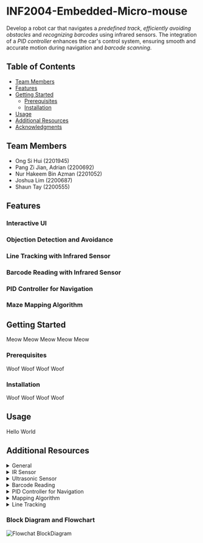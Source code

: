 # INF2004-Embedded-Micro-mouse

Develop a robot car that navigates a _predefined track_, _efficiently avoiding obstacles_ and _recognizing barcodes_ using infrared sensors. The integration of
a _PID controller_ enhances the car's control system, ensuring smooth and accurate motion during navigation and _barcode scanning_.

## Table of Contents

- [Team Members](#introduction)
- [Features](#features)
- [Getting Started](#getting-started)
  - [Prerequisites](#prerequisites)
  - [Installation](#installation)
- [Usage](#usage)
- [Additional Resources](#additional-resources)
- [Acknowledgments](#acknowledgments)

## Team Members

- Ong Si Hui (2201945)
- Pang Zi Jian, Adrian (2200692)
- Nur Hakeem Bin Azman (2201052)
- Joshua Lim (2200687)
- Shaun Tay (2200555)
  
## Features

### Interactive UI
### Objection Detection and Avoidance
### Line Tracking with Infrared Sensor
### Barcode Reading with Infrared Sensor
### PID Controller for Navigation
### Maze Mapping Algorithm

## Getting Started

Meow Meow Meow Meow Meow

### Prerequisites

Woof Woof Woof Woof 

### Installation

Woof Woof Woof Woof 

## Usage

Hello World

## Additional Resources

<details>
<summary>General</summary>
</details>

<details>
<summary>IR Sensor</summary>
</details>

<details>
<summary>Ultrasonic Sensor</summary>
</details>

<details>
<summary>Barcode Reading</summary>
</details>

<details>
<summary>PID Controller for Navigation</summary>
</details>

<details>
<summary>Mapping Algorithm</summary>
  
### Pledge Algorithm
*****
This algorithm can work for finding an "exit" but when the robot first enters the maze through an opening it might detect the entrance as an exit.
[https://wiki.thymio.org/en:avoiding-an-obstacle-using-the-pledge-algorithm](https://wiki.thymio.org/en:avoiding-an-obstacle-using-the-pledge-algorithm)

### Flood Fill Algorithm
*****
**Theory** : __From end goal to start__
[https://www.youtube.com/watch?v=Zwh-QNlsurI](https://www.youtube.com/watch?v=Zwh-QNlsurI)
[https://www.youtube.com/watch?v=ktn3C7aXVR0&t=172s](https://www.youtube.com/watch?v=ktn3C7aXVR0&t=172s)

### Depth-First Maze Solver
*****
[https://www.youtube.com/watch?v=zalhUp4ms6c](https://www.youtube.com/watch?v=zalhUp4ms6c)

</details>

<details>
<summary>Line Tracking</summary>
 
  [https://www.youtube.com/watch?v=z9sm6G5alp8](https://www.youtube.com/watch?v=z9sm6G5alp8)
  
</details>

### Block Diagram and Flowchart

![Flowchat BlockDiagram](https://github.com/skyish242/INF2004-Embedded-Micro-mouse/assets/46911283/bbe63515-4838-4f47-8ec4-f8a970e84a47)

